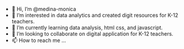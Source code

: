 - 👋 Hi, I’m @medina-monica
- 👀 I’m interested in data analytics and created digit resources for K-12 teachers.
- 🌱 I’m currently learning data analysis, html css, and javascript.
- 💞️ I’m looking to collaborate on digital application for K-12 teachers.
- 📫 How to reach me ...

<!---
medina-monica/medina-monica is a ✨ special ✨ repository because its `README.md` (this file) appears on your GitHub profile.
You can click the Preview link to take a look at your changes.
--->
